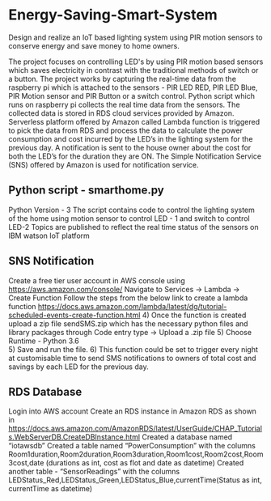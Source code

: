 # Energy-Saving-Smart-System
Design and realize an IoT based lighting system using PIR motion sensors to conserve energy and save money to home owners.

The project focuses on controlling LED's by using PIR motion based sensors which saves electricity in contrast with the traditional methods of switch or a button. The project works by capturing the real-time data from the raspberry pi which is attached to the sensors - PIR LED RED, PIR LED Blue, PIR Motion sensor and PIR Button or a switch control.
Python script which runs on raspberry pi collects the real time data from the sensors. The collected data is stored in RDS cloud services provided by Amazon. Serverless platform offered by Amazon called Lambda function is triggered to pick the data from RDS and process the data to calculate the power consumption and cost incurred by the LED’s in the lighting system for the previous day. A notification is sent to the house owner about the cost for both the LED’s for the duration they are ON. The Simple Notification Service (SNS) offered by Amazon is used for notification service.

Python script - smarthome.py
----------------------------------------------------------------
Python Version - 3
The script contains code to control the lighting system of the home using motion sensor to control LED - 1 and switch to control LED-2
Topics are published to reflect the real time status of the sensors on IBM watson IoT platform
      

SNS Notification
---------------------------------------------------------------------
Create a free tier user account in AWS console using https://aws.amazon.com/console/
Navigate to Services -> Lambda -> Create Function
Follow the steps from the below link to create a lambda function
https://docs.aws.amazon.com/lambda/latest/dg/tutorial-scheduled-events-create-function.html
      4) Once the function is created upload a zip file sendSMS.zip which has the necessary python files and library packages through Code entry type -> Upload a .zip file
      5) Choose Runtime - Python 3.6   	
      5) Save and run the file.
      6) This function could be set to trigger every night at customisable time to send SMS notifications to owners of total cost and savings by each LED for the previous day.
      

RDS Database
----------------------------------------------------------------
Login into AWS account
Create an RDS instance in Amazon RDS as shown in https://docs.aws.amazon.com/AmazonRDS/latest/UserGuide/CHAP_Tutorials.WebServerDB.CreateDBInstance.html
Created a database named “iotawsdb”
Created a table named “PowerConsumption” with the columns Room1duration,Room2duration,Room3duration,Room1cost,Room2cost,Room3cost,date (durations as int, cost as flot and date as datetime)
Created another table - “SensorReadings” with the columns LEDStatus_Red,LEDStatus_Green,LEDStatus_Blue,currentTime(Status as int, currentTime as datetime)
